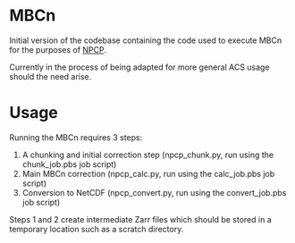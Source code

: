 # MBCn

Initial version of the codebase containing the code used to execute MBCn for the purposes of [NPCP](https://github.com/AusClimateService/npcp).

Currently in the process of being adapted for more general ACS usage should the need arise.

# Usage

Running the MBCn requires 3 steps: 
1) A chunking and initial correction step (npcp_chunk.py, run using the chunk_job.pbs job script)
2) Main MBCn correction (npcp_calc.py, run using the calc_job.pbs job script)
3) Conversion to NetCDF (npcp_convert.py, run using the convert_job.pbs job script)

Steps 1 and 2 create intermediate Zarr files which should be stored in a temporary location such as a scratch directory.


